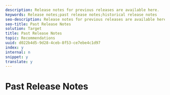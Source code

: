 ```yaml
---
description: Release notes for previous releases are available here.
keywords: Release notes;past release notes;historical release notes
seo-description: Release notes for previous releases are available here.
seo-title: Past Release Notes
solution: Target
title: Past Release Notes
topic: Recommendations
uuid: d022b4d5-9d28-4ceb-8f53-ce7ebe4c1d97
index: y
internal: n
snippet: y
translate: y
---
```


# Past Release Notes


